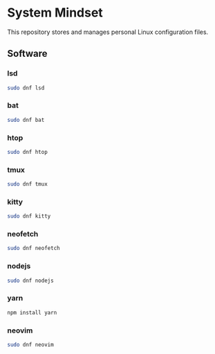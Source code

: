 # System Mindset

This repository stores and manages personal Linux configuration files.

## Software

### lsd

```bash
sudo dnf lsd
```

### bat

```bash
sudo dnf bat
```

### htop

```bash
sudo dnf htop
```

### tmux

```bash
sudo dnf tmux
```

### kitty

```bash
sudo dnf kitty
```

### neofetch

```bash
sudo dnf neofetch
```

### nodejs

```bash
sudo dnf nodejs
```

### yarn

```bash
npm install yarn
```

### neovim

```bash
sudo dnf neovim
```


